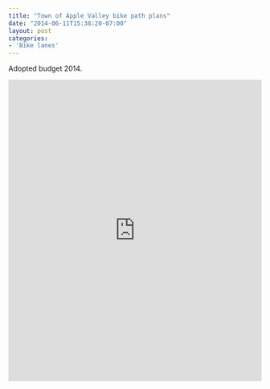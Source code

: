 ```yaml
---
title: "Town of Apple Valley bike path plans"
date: "2014-06-11T15:38:20-07:00"
layout: post
categories:
- 'Bike lanes'
---
```


Adopted budget 2014.

<iframe class="scribd_iframe_embed" data-aspect-ratio="0.7735849056603774" data-auto-height="false" frameborder="0" height="600" id="doc_50634" loading="lazy" scrolling="no" src="https://www.scribd.com/embeds/344192486/content?start_page=1&view_mode=scroll&access_key=key-ESfV2GYZag13UVQTK9pC&show_recommendations=true" width="100%"></iframe>